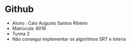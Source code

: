 # Github
 
 - Aluno : Caio Augusto Santos Ribeiro
 - Matrúcula: 6018 
 - Turma 2
 - Não consegui implementar os algoritmos SRT e loteria